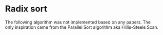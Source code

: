 # Radix sort
The following algorithm was not implemented based on any papers. 
The only inspiration came from the Parallel Sort algorithm aka Hillis-Steele Scan.
